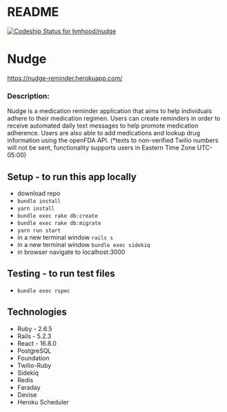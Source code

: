 # README

[![Codeship Status for hmhood/nudge](https://app.codeship.com/projects/6414e95f-deb8-4d7d-acab-f6d9fbc73971/status?branch=main)](https://app.codeship.com/projects/415488)

# Nudge

https://nudge-reminder.herokuapp.com/

### Description: 
Nudge is a medication reminder application that aims to help individuals adhere to their medication regimen. Users can create reminders in order to receive automated daily text messages to help promote medication adherence. Users are also able to add medications and lookup drug information using the openFDA API. (*texts to non-verified Twilio numbers will not be sent, functionality supports users in Eastern Time Zone UTC-05:00)

## Setup - to run this app locally 
-  download repo 
- `bundle install`
- `yarn install`
- `bundle exec rake db:create`
- `bundle exec rake db:migrate`
- `yarn run start`
- in a new terminal window `rails s`
- in a new terminal window `bundle exec sidekiq`
- in browser navigate to localhost:3000

## Testing - to run test files 
* `bundle exec rspec`

## Technologies
* Ruby - 2.6.5
* Rails - 5.2.3
* React - 16.8.0
* PostgreSQL
* Foundation 
* Twilio-Ruby 
* Sidekiq 
* Redis 
* Faraday 
* Devise 
* Heroku Scheduler 
